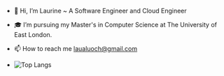 <!---
aluoch-dev/aluoch-dev is a ✨ special ✨ repository because its `README.md` (this file) appears on your GitHub profile.
You can click the Preview link to take a look at your changes.
--->

- 👋 Hi, I’m Laurine ~ A Software Engineer and Cloud Engineer
- 🎓 I’m pursuing my Master's in Computer Science at The University of East London.
- 📫 How to reach me laualuoch@gmail.com

- ![Top Langs](https://github-readme-stats.vercel.app/api/top-langs/?username=laualuoch&size_weight=0.5&count_weight=0.5)



